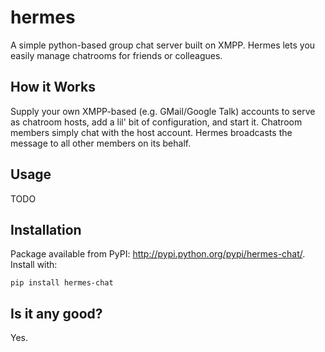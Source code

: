 # hermes

A simple python-based group chat server built on XMPP. Hermes lets you easily manage chatrooms for friends or colleagues.

## How it Works

Supply your own XMPP-based (e.g. GMail/Google Talk) accounts to serve as chatroom hosts, add a lil' bit of configuration, and start it. Chatroom members simply chat with the host account. Hermes broadcasts the message to all other members on its behalf.

## Usage

TODO

## Installation

Package available from PyPI: <http://pypi.python.org/pypi/hermes-chat/>. Install with:

    pip install hermes-chat

## Is it any good?

Yes.
